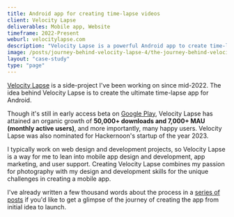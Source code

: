 ```yaml
---
title: Android app for creating time-lapse videos
client: Velocity Lapse
deliverables: Mobile app, Website
timeframe: 2022-Present
weburl: velocitylapse.com
description: "Velocity Lapse is a powerful Android app to create time-lapse videos using a mobile device. The app is a side/passion project I've been working on since mid-2022 to push my skills with app design and development. Currently available as a public early-access beta, it ranks #2 for time-lapse on the Google Play store with over 50K downloads."
image: /posts/journey-behind-velocity-lapse-4/the-journey-behind-velocity-lapse-part-4-header.webp
layout: "case-study"
type: "page"
---
```


[Velocity Lapse](https://velocitylapse.com/) is a side-project I've been working on since mid-2022. The idea behind Velocity Lapse is to create the ultimate time-lapse app for Android.

Though it's still in early access beta on [Google Play](https://play.google.com/store/apps/details?id=com.velocitylapse.velocitylapse&UTM_source=portfolio), Velocity Lapse has attained an organic growth of **50,000+ downloads and 7,000+ MAU (monthly active users)**, and more importantly, many happy users. Velocity Lapse was also nominated for Hackernoon's startup of the year 2023.

I typically work on web design and development projects, so Velocity Lapse is a way for me to lean into mobile app design and development, app marketing, and user support. Creating Velocity Lapse combines my passion for photography with my design and development skills for the unique challenges in creating a mobile app. 

I've already written a few thousand words about the process in a [series of posts](/posts/journey-behind-velocity-lapse-part-1/) if you'd like to get a glimpse of the journey of creating the app from initial idea to launch.